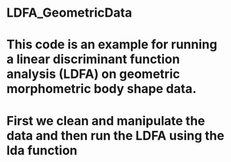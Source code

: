 # LDFA_GeometricData
# This code is an example for running a linear discriminant function analysis (LDFA) on geometric morphometric body shape data. 
# First we clean and manipulate the data and then run the LDFA using the lda function